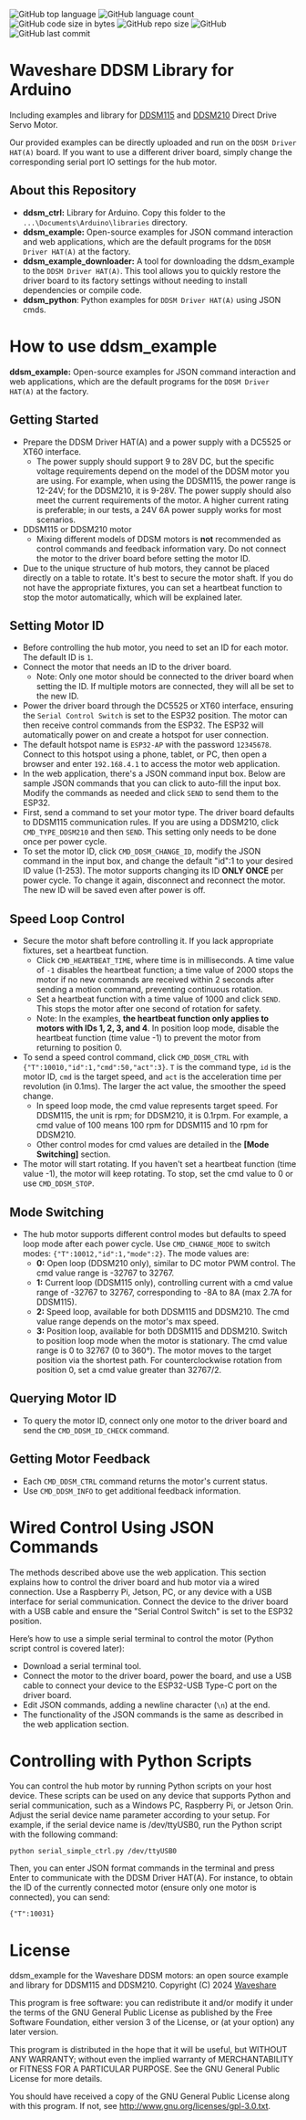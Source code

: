 ![GitHub top language](https://img.shields.io/github/languages/top/effectsmachine/ddsm_example) ![GitHub language count](https://img.shields.io/github/languages/count/effectsmachine/ddsm_example)
![GitHub code size in bytes](https://img.shields.io/github/languages/code-size/effectsmachine/ddsm_example)
![GitHub repo size](https://img.shields.io/github/repo-size/effectsmachine/ddsm_example) ![GitHub](https://img.shields.io/github/license/effectsmachine/ddsm_example) ![GitHub last commit](https://img.shields.io/github/last-commit/effectsmachine/ddsm_example)


# Waveshare DDSM Library for Arduino
Including examples and library for [DDSM115](https://www.waveshare.com/ddsm115.htm) and [DDSM210](https://www.waveshare.com/ddsm210.htm) Direct Drive Servo Motor.

Our provided examples can be directly uploaded and run on the `DDSM Driver HAT(A)` board. If you want to use a different driver board, simply change the corresponding serial port IO settings for the hub motor.

## About this Repository
- **ddsm_ctrl:** Library for Arduino. Copy this folder to the `...\Documents\Arduino\libraries` directory.
- **ddsm_example:** Open-source examples for JSON command interaction and web applications, which are the default programs for the `DDSM Driver HAT(A)` at the factory.
- **ddsm_example_downloader:** A tool for downloading the ddsm_example to the `DDSM Driver HAT(A)`. This tool allows you to quickly restore the driver board to its factory settings without needing to install dependencies or compile code.
- **ddsm_python**: Python examples for `DDSM Driver HAT(A)` using JSON cmds.

# How to use ddsm_example
**ddsm_example:** Open-source examples for JSON command interaction and web applications, which are the default programs for the `DDSM Driver HAT(A)` at the factory.

## Getting Started
- Prepare the DDSM Driver HAT(A) and a power supply with a DC5525 or XT60 interface.
    - The power supply should support 9 to 28V DC, but the specific voltage requirements depend on the model of the DDSM motor you are using. For example, when using the DDSM115, the power range is 12-24V; for the DDSM210, it is 9-28V. The power supply should also meet the current requirements of the motor. A higher current rating is preferable; in our tests, a 24V 6A power supply works for most scenarios.
- DDSM115 or DDSM210 motor
    - Mixing different models of DDSM motors is **not** recommended as control commands and feedback information vary. Do not connect the motor to the driver board before setting the motor ID.
- Due to the unique structure of hub motors, they cannot be placed directly on a table to rotate. It's best to secure the motor shaft. If you do not have the appropriate fixtures, you can set a heartbeat function to stop the motor automatically, which will be explained later.

## Setting Motor ID
- Before controlling the hub motor, you need to set an ID for each motor. The default ID is `1`.
- Connect the motor that needs an ID to the driver board.
   - Note: Only one motor should be connected to the driver board when setting the ID. If multiple motors are connected, they will all be set to the new ID.
- Power the driver board through the DC5525 or XT60 interface, ensuring the `Serial Control Switch` is set to the ESP32 position. The motor can then receive control commands from the ESP32. The ESP32 will automatically power on and create a hotspot for user connection.
- The default hotspot name is `ESP32-AP` with the password `12345678`. Connect to this hotspot using a phone, tablet, or PC, then open a browser and enter `192.168.4.1` to access the motor web application.
- In the web application, there's a JSON command input box. Below are sample JSON commands that you can click to auto-fill the input box. Modify the commands as needed and click `SEND` to send them to the ESP32.
- First, send a command to set your motor type. The driver board defaults to DDSM115 communication rules. If you are using a DDSM210, click `CMD_TYPE_DDSM210` and then `SEND`. This setting only needs to be done once per power cycle.
- To set the motor ID, click `CMD_DDSM_CHANGE_ID`, modify the JSON command in the input box, and change the default "id":1 to your desired ID value (1-253). The motor supports changing its ID **ONLY ONCE** per power cycle. To change it again, disconnect and reconnect the motor. The new ID will be saved even after power is off.

## Speed Loop Control
- Secure the motor shaft before controlling it. If you lack appropriate fixtures, set a heartbeat function.
    - Click `CMD_HEARTBEAT_TIME`, where time is in milliseconds. A time value of `-1` disables the heartbeat function; a time value of 2000 stops the motor if no new commands are received within 2 seconds after sending a motion command, preventing continuous rotation.
    - Set a heartbeat function with a time value of 1000 and click `SEND`. This stops the motor after one second of rotation for safety.
    - Note: In the examples, **the heartbeat function only applies to motors with IDs 1, 2, 3, and 4**. In position loop mode, disable the heartbeat function (time value -1) to prevent the motor from returning to position 0.
- To send a speed control command, click `CMD_DDSM_CTRL` with `{"T":10010,"id":1,"cmd":50,"act":3}`. `T` is the command type, `id` is the motor ID, `cmd` is the target speed, and `act` is the acceleration time per revolution (in 0.1ms). The larger the act value, the smoother the speed change.
    - In speed loop mode, the cmd value represents target speed. For DDSM115, the unit is rpm; for DDSM210, it is 0.1rpm. For example, a cmd value of 100 means 100 rpm for DDSM115 and 10 rpm for DDSM210.
    - Other control modes for cmd values are detailed in the **[Mode Switching]** section.
- The motor will start rotating. If you haven't set a heartbeat function (time value -1), the motor will keep rotating. To stop, set the cmd value to 0 or use `CMD_DDSM_STOP`.

## Mode Switching
- The hub motor supports different control modes but defaults to speed loop mode after each power cycle. Use `CMD_CHANGE_MODE` to switch modes: `{"T":10012,"id":1,"mode":2}`. The mode values are:
    - **0:** Open loop (DDSM210 only), similar to DC motor PWM control. The cmd value range is -32767 to 32767.
    - **1:** Current loop (DDSM115 only), controlling current with a cmd value range of -32767 to 32767, corresponding to -8A to 8A (max 2.7A for DDSM115).
    - **2:** Speed loop, available for both DDSM115 and DDSM210. The cmd value range depends on the motor's max speed.
    - **3:** Position loop, available for both DDSM115 and DDSM210. Switch to position loop mode when the motor is stationary. The cmd value range is 0 to 32767 (0 to 360°). The motor moves to the target position via the shortest path. For counterclockwise rotation from position 0, set a cmd value greater than 32767/2.

## Querying Motor ID
- To query the motor ID, connect only one motor to the driver board and send the `CMD_DDSM_ID_CHECK` command.

## Getting Motor Feedback
- Each `CMD_DDSM_CTRL` command returns the motor's current status.
- Use `CMD_DDSM_INFO` to get additional feedback information.

# Wired Control Using JSON Commands
The methods described above use the web application. This section explains how to control the driver board and hub motor via a wired connection. Use a Raspberry Pi, Jetson, PC, or any device with a USB interface for serial communication. Connect the device to the driver board with a USB cable and ensure the "Serial Control Switch" is set to the ESP32 position.

Here’s how to use a simple serial terminal to control the motor (Python script control is covered later):
- Download a serial terminal tool.
- Connect the motor to the driver board, power the board, and use a USB cable to connect your device to the ESP32-USB Type-C port on the driver board.
- Edit JSON commands, adding a newline character (`\n`) at the end.
- The functionality of the JSON commands is the same as described in the web application section.

# Controlling with Python Scripts
You can control the hub motor by running Python scripts on your host device. These scripts can be used on any device that supports Python and serial communication, such as a Windows PC, Raspberry Pi, or Jetson Orin. Adjust the serial device name parameter according to your setup. For example, if the serial device name is /dev/ttyUSB0, run the Python script with the following command:

    python serial_simple_ctrl.py /dev/ttyUSB0

Then, you can enter JSON format commands in the terminal and press Enter to communicate with the DDSM Driver HAT(A). For instance, to obtain the ID of the currently connected motor (ensure only one motor is connected), you can send:

    {"T":10031}


# License
ddsm_example for the Waveshare DDSM motors: an open source example and library for DDSM115 and DDSM210.
Copyright (C) 2024 [Waveshare](https://www.waveshare.com/)

This program is free software: you can redistribute it and/or modify
it under the terms of the GNU General Public License as published by
the Free Software Foundation, either version 3 of the License, or
(at your option) any later version.

This program is distributed in the hope that it will be useful,
but WITHOUT ANY WARRANTY; without even the implied warranty of
MERCHANTABILITY or FITNESS FOR A PARTICULAR PURPOSE.  See the
GNU General Public License for more details.

You should have received a copy of the GNU General Public License
along with this program.  If not, see <http://www.gnu.org/licenses/gpl-3.0.txt>.
